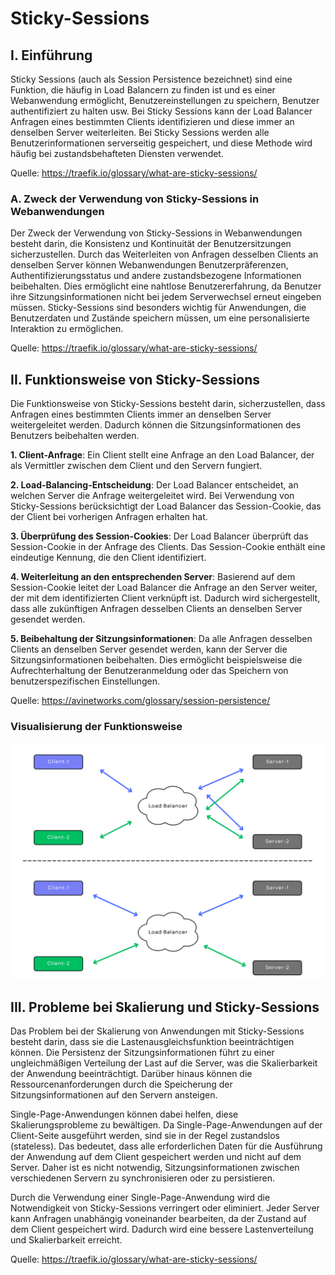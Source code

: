 # Sticky-Sessions

## I. Einführung

Sticky Sessions (auch als Session Persistence bezeichnet) sind eine Funktion, die häufig in Load Balancern zu finden ist und es einer Webanwendung ermöglicht, Benutzereinstellungen zu speichern, Benutzer authentifiziert zu halten usw. Bei Sticky Sessions kann der Load Balancer Anfragen eines bestimmten Clients identifizieren und diese immer an denselben Server weiterleiten. Bei Sticky Sessions werden alle Benutzerinformationen serverseitig gespeichert, und diese Methode wird häufig bei zustandsbehafteten Diensten verwendet.

Quelle: <https://traefik.io/glossary/what-are-sticky-sessions/>

### A. Zweck der Verwendung von Sticky-Sessions in Webanwendungen

Der Zweck der Verwendung von Sticky-Sessions in Webanwendungen besteht darin, die Konsistenz und Kontinuität der Benutzersitzungen sicherzustellen. Durch das Weiterleiten von Anfragen desselben Clients an denselben Server können Webanwendungen Benutzerpräferenzen, Authentifizierungsstatus und andere zustandsbezogene Informationen beibehalten. Dies ermöglicht eine nahtlose Benutzererfahrung, da Benutzer ihre Sitzungsinformationen nicht bei jedem Serverwechsel erneut eingeben müssen. Sticky-Sessions sind besonders wichtig für Anwendungen, die Benutzerdaten und Zustände speichern müssen, um eine personalisierte Interaktion zu ermöglichen.

Quelle: <https://traefik.io/glossary/what-are-sticky-sessions/>

## II. Funktionsweise von Sticky-Sessions

Die Funktionsweise von Sticky-Sessions besteht darin, sicherzustellen, dass Anfragen eines bestimmten Clients immer an denselben Server weitergeleitet werden. Dadurch können die Sitzungsinformationen des Benutzers beibehalten werden.

**1. Client-Anfrage**: Ein Client stellt eine Anfrage an den Load Balancer, der als Vermittler zwischen dem Client und den Servern fungiert.

**2. Load-Balancing-Entscheidung**: Der Load Balancer entscheidet, an welchen Server die Anfrage weitergeleitet wird. Bei Verwendung von Sticky-Sessions berücksichtigt der Load Balancer das Session-Cookie, das der Client bei vorherigen Anfragen erhalten hat.

**3. Überprüfung des Session-Cookies**: Der Load Balancer überprüft das Session-Cookie in der Anfrage des Clients. Das Session-Cookie enthält eine eindeutige Kennung, die den Client identifiziert.

**4. Weiterleitung an den entsprechenden Server**: Basierend auf dem Session-Cookie leitet der Load Balancer die Anfrage an den Server weiter, der mit dem identifizierten Client verknüpft ist. Dadurch wird sichergestellt, dass alle zukünftigen Anfragen desselben Clients an denselben Server gesendet werden.

**5. Beibehaltung der Sitzungsinformationen**: Da alle Anfragen desselben Clients an denselben Server gesendet werden, kann der Server die Sitzungsinformationen beibehalten. Dies ermöglicht beispielsweise die Aufrechterhaltung der Benutzeranmeldung oder das Speichern von benutzerspezifischen Einstellungen.

Quelle: <https://avinetworks.com/glossary/session-persistence/>

### Visualisierung der Funktionsweise

![Sticky-Sessions-Vergleich](sticky-sessions-comparison.svg)

## III. Probleme bei Skalierung und Sticky-Sessions

Das Problem bei der Skalierung von Anwendungen mit Sticky-Sessions besteht darin, dass sie die Lastenausgleichsfunktion beeinträchtigen können. Die Persistenz der Sitzungsinformationen führt zu einer ungleichmäßigen Verteilung der Last auf die Server, was die Skalierbarkeit der Anwendung beeinträchtigt. Darüber hinaus können die Ressourcenanforderungen durch die Speicherung der Sitzungsinformationen auf den Servern ansteigen.

Single-Page-Anwendungen können dabei helfen, diese Skalierungsprobleme zu bewältigen. Da Single-Page-Anwendungen auf der Client-Seite ausgeführt werden, sind sie in der Regel zustandslos (stateless). Das bedeutet, dass alle erforderlichen Daten für die Ausführung der Anwendung auf dem Client gespeichert werden und nicht auf dem Server. Daher ist es nicht notwendig, Sitzungsinformationen zwischen verschiedenen Servern zu synchronisieren oder zu persistieren.

Durch die Verwendung einer Single-Page-Anwendung wird die Notwendigkeit von Sticky-Sessions verringert oder eliminiert. Jeder Server kann Anfragen unabhängig voneinander bearbeiten, da der Zustand auf dem Client gespeichert wird. Dadurch wird eine bessere Lastenverteilung und Skalierbarkeit erreicht.

Quelle: <https://traefik.io/glossary/what-are-sticky-sessions/>
